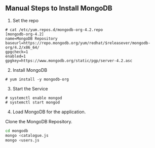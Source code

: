 ## Manual Steps to Install MongoDB 

1. Set the repo 

```
# cat /etc/yum.repos.d/mongodb-org-4.2.repo
[mongodb-org-4.2]
name=MongoDB Repository
baseurl=https://repo.mongodb.org/yum/redhat/$releasever/mongodb-org/4.2/x86_64/
gpgcheck=1
enabled=1
gpgkey=https://www.mongodb.org/static/pgp/server-4.2.asc
```


2. Install MongoDB 

```
# yum install -y mongodb-org
```

3. Start the Service 

```
# systemctl enable mongod
# systemctl start mongod 
```

4. Load MongoDB for the application.

Clone the MongoDB Repository.

```bash
cd mongodb 
mongo <catalogue.js 
mongo <users.js
```


